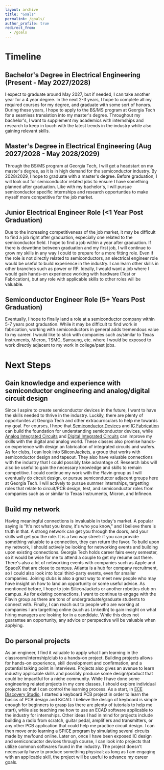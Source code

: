 ```yaml
---
layout: archive
title: "Goals"
permalink: /goals/
author_profile: true
redirect_from:
  - /goals
---
```

Timeline
====
Bachelor's Degree in Electrical Engineering (Present - May 2027/2028)
----
I expect to graduate around May 2027, but if needed, I can take another year for a 4 year degree. In the next 2-3 years, I hope to complete all my required courses for my degree, and graduate with some sort of honors. During these years, I hope to apply to the BS/MS program at Georgia Tech for a seamless transistion into my master's degree. Throughout my bachelor's, I want to supplement my academics with internships and research to keep in touch with the latest trends in the industry while also gaining relevant skills.

Master's Degree in Electrical Engineering (Aug 2027/2028 - May 2028/2029)
----
Through the BS/MS program at Georgia Tech, I will get a headstart on my master's degree, as it is in high demand for the semiconductor industry. By 2028/2029, I hope to graduate with a master's degree. Before graduation, I will look out for semiconductor related jobs to ensure I have something planned after graduation. Like with my bachelor's, I will pursue semiconductor specific internships and research opportunties to make myself more competitive for the job market. 

Junior Electrical Engineer Role (<1 Year Post Graduation) 
----
Due to the increasing competitiveness of the job market, it may be difficult to find a job right after graduation, especially one related to the semiconductor field. I hope to find a job within a year after graduation. If there is downtime between graduation and my first job, I will continue to grow my skills in any way I could to prepare for a more fitting role. Even if the role is not directly related to semiconductors, an electrical engineer role would be useful to build experience in the industry. I can learn other skills in other branches such as power or RF. Ideally, I would want a job where I would gain hands-on experience working with hardware (Test or Fabrication), but any role with applicable skills to other roles will be valuable. 

Semiconductor Engineer Role (5+ Years Post Graduation)
----
Eventually, I hope to finally land a role at a semiconductor company within 5-7 years post graduation. While it may be difficult to find work in fabrication, working with semiconductors in general adds tremendous value to my career. I would like to stick with companies such as/similar to Texas Instruments, Micron, TSMC, Samsung, etc. where I would be exposed to work directly adjacent to my work in college/past jobs. 


Next Steps
====

Gain knowledge and experience with semiconductor engineering and analog/digital circuit design
----
Since I aspire to create semiconductor devices in the future, I want to have the skills needed to thrive in the industry. Luckily, there are plenty of opportunites at Georgia Tech and other extracurriculars to help me towards my goal. For courses, I hope that [Semiconductor Devices](https://ece.gatech.edu/courses/ece3450) and [IC Fabrication](https://ece.gatech.edu/courses/ece4452) can build the foundation for understanding semiconductor devices, while [Analog Integrated Circuits](https://ece.gatech.edu/courses/ece4430) and [Digital Integrated Circuits](https://ece.gatech.edu/courses/ece4420) can improve my skills with the digital and analog world. These classes also promise hands-on experience with design an fabrication of integrated circuits and wafers. As for clubs, I can look into [SiliconJackets](https://siliconjackets.gt/), a group that works with semiconductor design and tapeout. They also have valuable connections with the industry that I could possibly take advantage of. Research labs will also be useful to gain the necessary knowledge and skills to remain competitive. I could continue my work with the Flavin group as I will eventually do circuit design, or pursue semiconductor adjacent groups here at Georgia Tech. I will actively to pursue summer internships, targetting roles that relate to circuit/PCB design, test, and semiconductor roles from companies such as or similar to Texas Instruments, Micron, and Infineon.

Build my network
----
Having meaningful connections is invaluable in today's market. A popular saying is "It's not what you know, it's who you know," and I believe there is truth in that. A strong network can get you through the doors, and your skills will get you the role. It is a two way street: if you can provide something valuable to a connection, they can return the favor. To build upon my network, I should actively be looking for networking events and building upon existing connections. Georgia Tech holds career fairs every semester, so it would be wise for me to attend a couple to get my resume out there. There's also a lot of networking events with companies such as Apple and SpaceX that are close to campus. Atlanta is a hub for company recruitment, so I could also look into local third-party events, even for smaller companies. Joining clubs is also a great way to meet new people who may have insight on how to land an opportunity or some useful advice. As mentioned before, I hope to join SiliconJackets or another robotics club on campus. As for existing connections, I want to continue to engage with the Flavin group as there are tons of undergraduate/graduate students to connect with. Finally, I can reach out to people who are working at companies I am targetting online (such as LinkedIn) to gain insight on what hiring managers are looking for in a candidate. While this does not guarantee an opportunity, any advice or perspective will be valuable when applying. 

Do personal projects
----
As an engineer, I find it valuable to apply what I am learning in the classroom/internship/club to a hands-on project. Building projects allows for hands-on experience, skill development and confirmation, and a potential talking point in interviews. Projects also gives an avenue to learn industry applicable skills and possibly produce some design/product that could be impactful for a niche community. While I have done some engineering related projects in my core classes, I should explore individual projects so that I can control the learning process. As a start, in [ECE Discovery Studio](https://oscar.gatech.edu/bprod/bwckctlg.p_disp_course_detail?cat_term_in=202408&subj_code_in=ECE&crse_numb_in=1100), I started a keyboard PCB project in order to learn the basics of PCB design and KiCAD. I believe the design of keyboard is simple enough for beginners to grasp (as there are plenty of tutorials to help me start), while also teaching me how to use an ECAD software applicable to the industry for internships. Other ideas I had in mind for projects include building a radio from scratch, guitar pedal, amplifiers and transmitters, or any other PCB application that could help me practice circuit design. I can then move onto learning a SPICE program by simulating several circuits made by me/found online. Later on, once I have been exposed IC design and semiconductor devices through course, I can look into projects that utilize common softwares found in the industry. The project doesn't necessarily have to produce something physical; as long as I am engaging with an applicable skill, the project will be useful to advance my career goals. 


